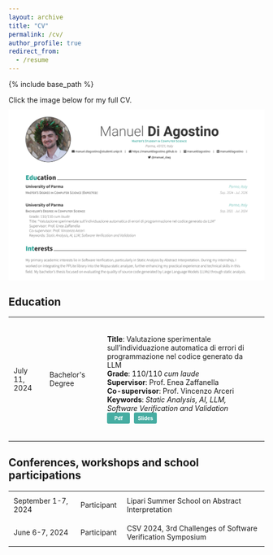 ```yaml
---
layout: archive
title: "CV"
permalink: /cv/
author_profile: true
redirect_from:
  - /resume
---
```


{% include base_path %}

<style>
	table {
		width: 100%;
		border-collapse: collapse;
	}
	table, th, td {
		border: none;
	}
	th, td, ul {
		padding: 10px;
		text-align: left;
	}
	th {
		background-color: #f2f2f2;
	}
	ul {
		list-style-type: none;
	}
	.badge {
		display: inline-block;
		width: 45px;
		padding: 5px 0px;
		margin: 0px 8px 0 0;
		font-size: 10px;
		font-weight: bold;
		color: #fff;
		background-color: rgba(25, 154, 141, 0.8);
		border-radius: 3px;
		text-decoration: none !important;
		transition: background-color 0.3s ease;
		text-align: center;
	}

	.badge:hover {
		background-color: #126c63;
	}

	.cv-preview {
		display: block;
		max-width: 100%;
		height: auto;
		margin: 10px auto;
	}

	.cv-preview:hover {
		opacity: 0.8; /* Riduce leggermente l'opacità al passaggio del mouse */
	}
</style>

Click the image below for my full CV.
<a href="../files/cv.pdf" target="_blank">
    <img src="../files/cv-preview.png" alt="cv-preview.png" class="cv-preview">
</a>


## Education
<table>
	<!-- <tr> -->
	<!-- 	<th>Year</th> -->
	<!-- 	<th></th> -->
	<!-- 	<th>Details</th> -->
	<!-- </tr> -->
	<tr>
		<td>July 11, 2024</td>
		<td>Bachelor's Degree</td>
		<td>
			<ul>
				<li><strong>Title</strong>: Valutazione sperimentale sull’individuazione automatica di errori di programmazione nel codice generato da LLM</li>
				<li><strong>Grade</strong>: 110/110 <em>cum laude</em></li>
				<li><strong>Supervisor</strong>: Prof. Enea Zaffanella</li>
				<li><strong>Co-supervisor</strong>: Prof. Vincenzo Arceri</li>
				<li><strong>Keywords</strong>: <em>Static Analysis, AI, LLM, Software Verification and Validation</em></li>
				<li><a href="https://manueldiagostino.github.io/files/tesi_triennale.pdf" class="badge">Pdf</a><a href="https://manueldiagostino.github.io/files/slides_tesi_triennale.pdf" class="badge">Slides</a></li>
			</ul>
		</td>
	</tr>
</table>

## Conferences, workshops and school participations
<table>
	<tr>
		<td>September 1-7, 2024</td>
		<td>Participant</td>
		<td>Lipari Summer School on Abstract Interpretation</td>
	</tr>
	<tr>
		<td>June 6-7, 2024</td>
		<td>Participant</td>
		<td>CSV 2024, 3rd Challenges of Software Verification Symposium</td>
	</tr>
</table>

<!--Work experience-->
<!--======-->
<!--* Spring 2024: Academic Pages Collaborator-->
<!--  * Github University-->
<!--  * Duties includes: Updates and improvements to template-->
<!--  * Supervisor: The Users-->
<!---->
<!--* Fall 2015: Research Assistant-->
<!--  * Github University-->
<!--  * Duties included: Merging pull requests-->
<!--  * Supervisor: Professor Hub-->
<!---->
<!--* Summer 2015: Research Assistant-->
<!--  * Github University-->
<!--  * Duties included: Tagging issues-->
<!--  * Supervisor: Professor Git-->
  
<!--Skills-->
<!--======-->
<!--* Skill 1-->
<!--* Skill 2-->
<!--  * Sub-skill 2.1-->
<!--  * Sub-skill 2.2-->
<!--  * Sub-skill 2.3-->
<!--* Skill 3-->

<!--Publications-->
<!--======-->
<!--  <ul>{% for post in site.publications reversed %}-->
<!--    {% include archive-single-cv.html %}-->
<!--  {% endfor %}</ul>-->
<!---->
<!--Talks-->
<!--======-->
<!--  <ul>{% for post in site.talks reversed %}-->
<!--    {% include archive-single-talk-cv.html  %}-->
<!--  {% endfor %}</ul>-->
<!---->
<!--Teaching-->
<!--======-->
<!--  <ul>{% for post in site.teaching reversed %}-->
<!--    {% include archive-single-cv.html %}-->
<!--  {% endfor %}</ul>-->
<!---->
<!--Service and leadership-->
<!--======-->
<!--* Currently signed in to 43 different slack teams-->

